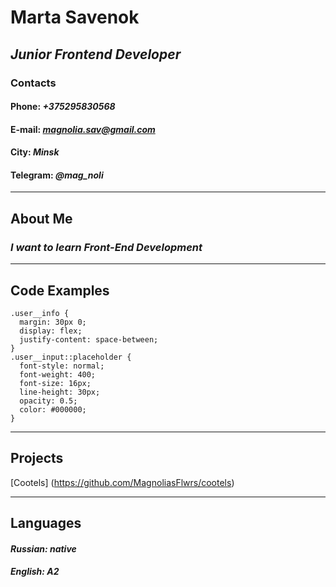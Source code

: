 # **Marta Savenok**
## *Junior Frontend Developer*

### Contacts
#### Phone: *+375295830568*
#### E-mail: *magnolia.sav@gmail.com*
#### City: *Minsk*
#### Telegram: *@mag_noli*
******

## About Me
### *I want to learn Front-End Development*
******

## Code Examples
```
.user__info {
  margin: 30px 0;
  display: flex;
  justify-content: space-between;
}
.user__input::placeholder {
  font-style: normal;
  font-weight: 400;
  font-size: 16px;
  line-height: 30px;
  opacity: 0.5;
  color: #000000;
}
```
*****
## Projects
[Cootels] (https://github.com/MagnoliasFlwrs/cootels)
*****
## Languages
#### *Russian: native*
#### *English: A2*